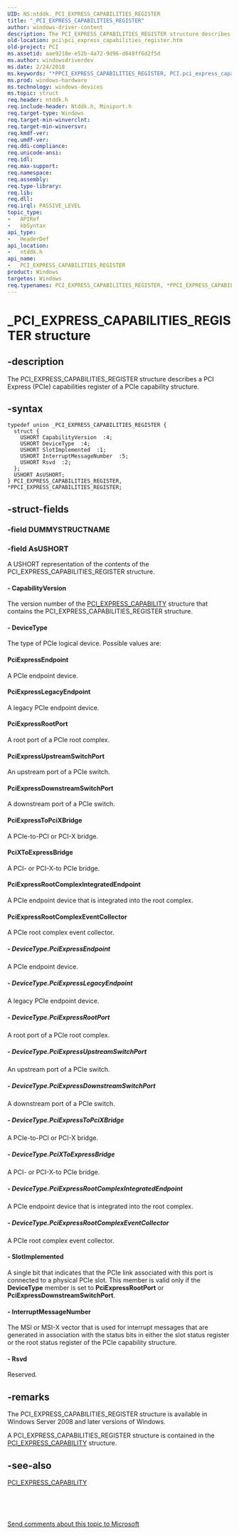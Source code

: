 ```yaml
---
UID: NS:ntddk._PCI_EXPRESS_CAPABILITIES_REGISTER
title: "_PCI_EXPRESS_CAPABILITIES_REGISTER"
author: windows-driver-content
description: The PCI_EXPRESS_CAPABILITIES_REGISTER structure describes a PCI Express (PCIe) capabilities register of a PCIe capability structure.
old-location: pci\pci_express_capabilities_register.htm
old-project: PCI
ms.assetid: aae9218e-e52b-4a72-9d96-d648ff6d2f5d
ms.author: windowsdriverdev
ms.date: 2/24/2018
ms.keywords: "*PPCI_EXPRESS_CAPABILITIES_REGISTER, PCI.pci_express_capabilities_register, PCI_EXPRESS_CAPABILITIES_REGISTER, PCI_EXPRESS_CAPABILITIES_REGISTER union [Buses], PPCI_EXPRESS_CAPABILITIES_REGISTER, PPCI_EXPRESS_CAPABILITIES_REGISTER union pointer [Buses], _PCI_EXPRESS_CAPABILITIES_REGISTER, ntddk/PCI_EXPRESS_CAPABILITIES_REGISTER, ntddk/PPCI_EXPRESS_CAPABILITIES_REGISTER, pci_struct_86cc3b70-4de8-4479-b431-5f7f10d4a2f4.xml"
ms.prod: windows-hardware
ms.technology: windows-devices
ms.topic: struct
req.header: ntddk.h
req.include-header: Ntddk.h, Miniport.h
req.target-type: Windows
req.target-min-winverclnt: 
req.target-min-winversvr: 
req.kmdf-ver: 
req.umdf-ver: 
req.ddi-compliance: 
req.unicode-ansi: 
req.idl: 
req.max-support: 
req.namespace: 
req.assembly: 
req.type-library: 
req.lib: 
req.dll: 
req.irql: PASSIVE_LEVEL
topic_type:
-	APIRef
-	kbSyntax
api_type:
-	HeaderDef
api_location:
-	ntddk.h
api_name:
-	PCI_EXPRESS_CAPABILITIES_REGISTER
product: Windows
targetos: Windows
req.typenames: PCI_EXPRESS_CAPABILITIES_REGISTER, *PPCI_EXPRESS_CAPABILITIES_REGISTER
---
```


# _PCI_EXPRESS_CAPABILITIES_REGISTER structure


## -description


The PCI_EXPRESS_CAPABILITIES_REGISTER structure describes a PCI Express (PCIe) capabilities register of a PCIe capability structure.


## -syntax


````
typedef union _PCI_EXPRESS_CAPABILITIES_REGISTER {
  struct {
    USHORT CapabilityVersion  :4;
    USHORT DeviceType  :4;
    USHORT SlotImplemented  :1;
    USHORT InterruptMessageNumber  :5;
    USHORT Rsvd  :2;
  };
  USHORT AsUSHORT;
} PCI_EXPRESS_CAPABILITIES_REGISTER, *PPCI_EXPRESS_CAPABILITIES_REGISTER;
````


## -struct-fields




### -field DUMMYSTRUCTNAME

 


### -field AsUSHORT

A USHORT representation of the contents of the PCI_EXPRESS_CAPABILITIES_REGISTER structure.


#### - CapabilityVersion

The version number of the <a href="https://msdn.microsoft.com/library/windows/hardware/ff537460">PCI_EXPRESS_CAPABILITY</a> structure that contains the PCI_EXPRESS_CAPABILITIES_REGISTER structure.


#### - DeviceType

The type of PCIe logical device. Possible values are:





#### PciExpressEndpoint

A PCIe endpoint device.



#### PciExpressLegacyEndpoint

A legacy PCIe endpoint device.



#### PciExpressRootPort

A root port of a PCIe root complex.



#### PciExpressUpstreamSwitchPort

An upstream port of a PCIe switch.



#### PciExpressDownstreamSwitchPort

A downstream port of a PCIe switch.



#### PciExpressToPciXBridge

A PCIe-to-PCI or PCI-X bridge.



#### PciXToExpressBridge

A PCI- or PCI-X-to PCIe bridge.



#### PciExpressRootComplexIntegratedEndpoint

A PCIe endpoint device that is integrated into the root complex.



#### PciExpressRootComplexEventCollector

A PCIe root complex event collector.


##### - DeviceType.PciExpressEndpoint

A PCIe endpoint device.


##### - DeviceType.PciExpressLegacyEndpoint

A legacy PCIe endpoint device.


##### - DeviceType.PciExpressRootPort

A root port of a PCIe root complex.


##### - DeviceType.PciExpressUpstreamSwitchPort

An upstream port of a PCIe switch.


##### - DeviceType.PciExpressDownstreamSwitchPort

A downstream port of a PCIe switch.


##### - DeviceType.PciExpressToPciXBridge

A PCIe-to-PCI or PCI-X bridge.


##### - DeviceType.PciXToExpressBridge

A PCI- or PCI-X-to PCIe bridge.


##### - DeviceType.PciExpressRootComplexIntegratedEndpoint

A PCIe endpoint device that is integrated into the root complex.


##### - DeviceType.PciExpressRootComplexEventCollector

A PCIe root complex event collector.


#### - SlotImplemented

A single bit that indicates that the PCIe link associated with this port is connected to a physical PCIe slot. This member is valid only if the <b>DeviceType</b> member is set to <b>PciExpressRootPort</b> or <b>PciExpressDownstreamSwitchPort</b>.


#### - InterruptMessageNumber

The MSI or MSI-X vector that is used for interrupt messages that are generated in association with the status bits in either the slot status register or the root status register of the PCIe capability structure.


#### - Rsvd

Reserved.


## -remarks



The PCI_EXPRESS_CAPABILITIES_REGISTER structure is available in Windows Server 2008 and later versions of Windows.

A PCI_EXPRESS_CAPABILITIES_REGISTER structure is contained in the <a href="https://msdn.microsoft.com/library/windows/hardware/ff537460">PCI_EXPRESS_CAPABILITY</a> structure.




## -see-also

<a href="https://msdn.microsoft.com/library/windows/hardware/ff537460">PCI_EXPRESS_CAPABILITY</a>



 

 

<a href="mailto:wsddocfb@microsoft.com?subject=Documentation%20feedback [PCI\buses]:%20PCI_EXPRESS_CAPABILITIES_REGISTER union%20 RELEASE:%20(2/24/2018)&amp;body=%0A%0APRIVACY STATEMENT%0A%0AWe use your feedback to improve the documentation. We don't use your email address for any other purpose, and we'll remove your email address from our system after the issue that you're reporting is fixed. While we're working to fix this issue, we might send you an email message to ask for more info. Later, we might also send you an email message to let you know that we've addressed your feedback.%0A%0AFor more info about Microsoft's privacy policy, see http://privacy.microsoft.com/en-us/default.aspx." title="Send comments about this topic to Microsoft">Send comments about this topic to Microsoft</a>

